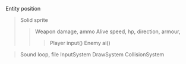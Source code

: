 Entity	position
> Solid	sprite
> > Weapon	damage, ammo
> > Alive	speed, hp, direction, armour,
> > > Player	input()
> > > Enemy	ai()

> Sound	loop, file
InputSystem
DrawSystem
CollisionSystem










